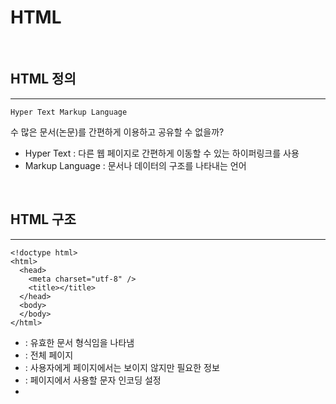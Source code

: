 # HTML

<br>

## HTML 정의

----

```
Hyper Text Markup Language
```

수 많은 문서(논문)를 간편하게 이용하고 공유할 수 없을까?
- Hyper Text : 다른 웹 페이지로 간편하게 이동할 수 있는 하이퍼링크를 사용
- Markup Language : 문서나 데이터의 구조를 나타내는 언어

<br>

## HTML 구조

----

```
<!doctype html>
<html>
  <head>
    <meta charset="utf-8" />
    <title></title>
  </head>
  <body>
  </body>
</html>
```

- <!doctype html> : 유효한 문서 형식임을 나타냄
- <html> : 전체 페이지
- <head> : 사용자에게 페이지에서는 보이지 않지만 필요한 정보
- <meta charset="utf-8" /> : 페이지에서 사용할 문자 인코딩 설정
- <title> : 페이지 제목(탭과 같은 곳에서 사용됨)
- <body> : 페이지에 보여질 모든 내용

<br>

## HTML 주석

----

```
<!-- 이 곳은 주석입니다 -->
```

코드의 설명을 적고 싶지만 사용자에게 보이지 않기를 원할 때 사용

